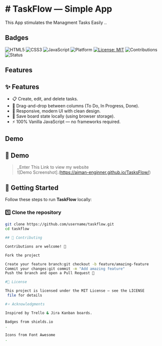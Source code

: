 
# # TaskFlow — Simple App


This App stimulates the Managment Tasks Easily ..


## Badges
![HTML5](https://img.shields.io/badge/HTML5-E34F26?logo=html5&logoColor=white)
![CSS3](https://img.shields.io/badge/CSS3-1572B6?logo=css3&logoColor=white)
![JavaScript](https://img.shields.io/badge/JavaScript-F7DF1E?logo=javascript&logoColor=black)
![Platform](https://img.shields.io/badge/Platform-Web-lightgrey)
[![License: MIT](https://img.shields.io/badge/License-MIT-green.svg)](https://choosealicense.com/licenses/mit/)
![Contributions](https://img.shields.io/badge/Contributions-Welcome-orange)
![Status](https://img.shields.io/badge/Status-Active-success)

## Features

## ✨ Features
- 📋 Create, edit, and delete tasks.  
- 📌 Drag-and-drop between columns (To Do, In Progress, Done).  
- 🎨 Responsive, modern UI with clean design.  
- 💾 Save board state locally (using browser storage).  
- ⚡ 100% Vanilla JavaScript — no frameworks required.  

## Demo

## 📸 Demo

> _Enter This Link to view my website  
![Demo Screenshot].(https://aiman-enginner.github.io/TasksFlow/)

## 🚀 Getting Started

Follow these steps to run **TaskFlow** locally:

### 1️⃣ Clone the repository
```bash
git clone https://github.com/username/taskflow.git
cd taskflow

## 🤝 Contributing

Contributions are welcome! 🚀

Fork the project

Create your feature branch:git checkout -b feature/amazing-feature
Commit your changes:git commit -m "Add amazing feature"
Push the branch and open a Pull Request 🎉

#📜 License

This project is licensed under the MIT License – see the LICENSE
 file for details

#⭐ Acknowledgments

Inspired by Trello & Jira Kanban boards.

Badges from shields.io
.

Icons from Font Awesome
.


